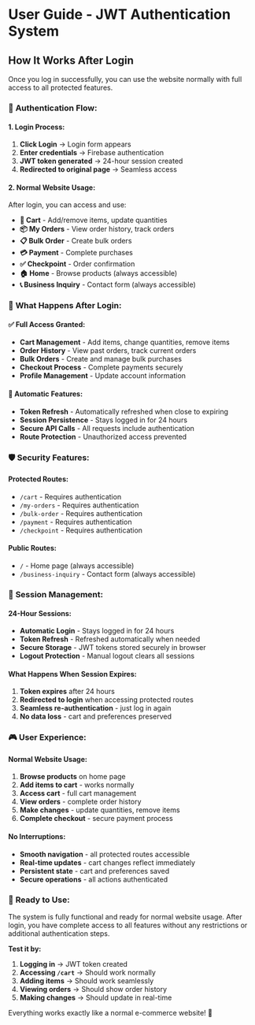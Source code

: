 # User Guide - JWT Authentication System

## How It Works After Login

Once you log in successfully, you can use the website normally with full access to all protected features.

### 🔐 **Authentication Flow:**

#### **1. Login Process:**
1. **Click Login** → Login form appears
2. **Enter credentials** → Firebase authentication
3. **JWT token generated** → 24-hour session created
4. **Redirected to original page** → Seamless access

#### **2. Normal Website Usage:**
After login, you can access and use:

- **🛒 Cart** - Add/remove items, update quantities
- **📦 My Orders** - View order history, track orders
- **📋 Bulk Order** - Create bulk orders
- **💳 Payment** - Complete purchases
- **✅ Checkpoint** - Order confirmation
- **🏠 Home** - Browse products (always accessible)
- **📞 Business Inquiry** - Contact form (always accessible)

### 🎯 **What Happens After Login:**

#### **✅ Full Access Granted:**
- **Cart Management** - Add items, change quantities, remove items
- **Order History** - View past orders, track current orders
- **Bulk Orders** - Create and manage bulk purchases
- **Checkout Process** - Complete payments securely
- **Profile Management** - Update account information

#### **🔄 Automatic Features:**
- **Token Refresh** - Automatically refreshed when close to expiring
- **Session Persistence** - Stays logged in for 24 hours
- **Secure API Calls** - All requests include authentication
- **Route Protection** - Unauthorized access prevented

### 🛡️ **Security Features:**

#### **Protected Routes:**
- `/cart` - Requires authentication
- `/my-orders` - Requires authentication
- `/bulk-order` - Requires authentication
- `/payment` - Requires authentication
- `/checkpoint` - Requires authentication

#### **Public Routes:**
- `/` - Home page (always accessible)
- `/business-inquiry` - Contact form (always accessible)

### 🔄 **Session Management:**

#### **24-Hour Sessions:**
- **Automatic Login** - Stays logged in for 24 hours
- **Token Refresh** - Refreshed automatically when needed
- **Secure Storage** - JWT tokens stored securely in browser
- **Logout Protection** - Manual logout clears all sessions

#### **What Happens When Session Expires:**
1. **Token expires** after 24 hours
2. **Redirected to login** when accessing protected routes
3. **Seamless re-authentication** - just log in again
4. **No data loss** - cart and preferences preserved

### 🎮 **User Experience:**

#### **Normal Website Usage:**
1. **Browse products** on home page
2. **Add items to cart** - works normally
3. **Access cart** - full cart management
4. **View orders** - complete order history
5. **Make changes** - update quantities, remove items
6. **Complete checkout** - secure payment process

#### **No Interruptions:**
- **Smooth navigation** - all protected routes accessible
- **Real-time updates** - cart changes reflect immediately
- **Persistent state** - cart and preferences saved
- **Secure operations** - all actions authenticated

### 🚀 **Ready to Use:**

The system is fully functional and ready for normal website usage. After login, you have complete access to all features without any restrictions or additional authentication steps.

**Test it by:**
1. **Logging in** → JWT token created
2. **Accessing `/cart`** → Should work normally
3. **Adding items** → Should work seamlessly
4. **Viewing orders** → Should show order history
5. **Making changes** → Should update in real-time

Everything works exactly like a normal e-commerce website! 🎉


